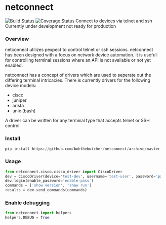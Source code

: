 # netconnect
[![Build Status](https://travis-ci.org/bobthebutcher/netconnect.svg?branch=master)](https://travis-ci.org/bobthebutcher/netconnect)
[![Coverage Status](https://coveralls.io/repos/github/bobthebutcher/netconnect/badge.svg?branch=master)](https://coveralls.io/github/bobthebutcher/netconnect?branch=master) 
Connect to devices via telnet and ssh 
Currently under development not ready for production 

### Overview
netconnect utilizes pexpect to control telnet or ssh sessions. 
netconnect has been designed with a focus on network device automation. 
It is usefull for controlling terminal sessions where an API is not available 
or not yet enabled.

netconnect has a concept of drivers which are used to seperate out the differing terminal intricacies.
There is currently drivers for the following device models: 
 - cisco
 - juniper
 - arista
 - unix (bash)

A driver can be written for any terminal type that accepts telnet or SSH control.


### Install
``` python
pip install https://github.com/bobthebutcher/netconnect/archive/master.zip
```

### Usage
```python
from netconnect.cisco.cisco_driver import CiscoDriver
dev = CiscoDriver(device='test-dev', username='test-user', password='password')
dev.login(enable_password='enable-pass')
commands = ['show version', 'show run']
results = dev.send_commands(commands)
```

### Enable debugging
```python
from netconnect import helpers
helpers.DEBUG = True
```